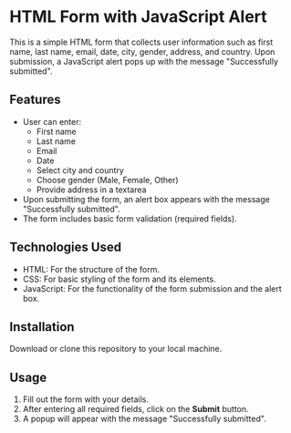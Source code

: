# HTML Form with JavaScript Alert

This is a simple HTML form that collects user information such as first name, last name, email, date, city, gender, address, and country. Upon submission, a JavaScript alert pops up with the message "Successfully submitted".

## Features
- User can enter:
  - First name
  - Last name
  - Email
  - Date
  - Select city and country
  - Choose gender (Male, Female, Other)
  - Provide address in a textarea
- Upon submitting the form, an alert box appears with the message "Successfully submitted".
- The form includes basic form validation (required fields).

## Technologies Used
- HTML: For the structure of the form.
- CSS: For basic styling of the form and its elements.
- JavaScript: For the functionality of the form submission and the alert box.

## Installation

 Download or clone this repository to your local machine.

## Usage

1. Fill out the form with your details.
2. After entering all required fields, click on the **Submit** button.
3. A popup will appear with the message "Successfully submitted".

